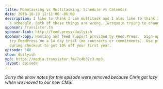 ```yaml
---
title: Monotasking vs Multitasking, Schedule vs Calendar
date: 2016-10-19 12:11:00 -06:00
description: I like to think I can multitask and I also like to think I can work without
  a schedule. Both of these things are wrong. I&rsquo;m trying to change that.
sponsor: Transistor.fm
sponsor-link: http://feed.press/dailyish
sponsor-copy: Hosting and feed support provided by Feed.Press.  Sign-up today and
  try FeedPress on a 14 day trial (no contracts or commitments). Use promo code "dailyish"
  during checkout to get 10% off your first year.
episode: 188
show: dailyish
mp3: https://media.transistor.fm/7c4b37c3.mp3
layout: episode
---
```


<em>Sorry the show notes for this episode were removed because Chris got lazy when we moved to our new CMS</em>.
